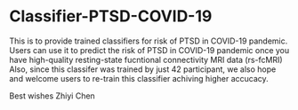 # Classifier-PTSD-COVID-19
This is to provide trained classifiers for risk of PTSD in COVID-19 pandemic.
Users can use it to predict the risk of PTSD in COVID-19 pandemic once you have high-quality resting-state fucntional connectivity MRI data (rs-fcMRI)
Also, since this classifer was trained by just 42 participant, we also hope and welcome users to re-train this classifier achiving higher accucacy.

Best wishes
Zhiyi Chen

